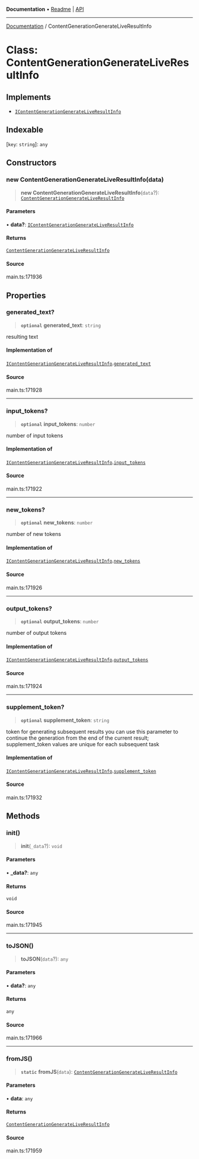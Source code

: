 **Documentation** • [Readme](../README.md) \| [API](../globals.md)

***

[Documentation](../README.md) / ContentGenerationGenerateLiveResultInfo

# Class: ContentGenerationGenerateLiveResultInfo

## Implements

- [`IContentGenerationGenerateLiveResultInfo`](../interfaces/IContentGenerationGenerateLiveResultInfo.md)

## Indexable

 \[`key`: `string`\]: `any`

## Constructors

### new ContentGenerationGenerateLiveResultInfo(data)

> **new ContentGenerationGenerateLiveResultInfo**(`data`?): [`ContentGenerationGenerateLiveResultInfo`](ContentGenerationGenerateLiveResultInfo.md)

#### Parameters

• **data?**: [`IContentGenerationGenerateLiveResultInfo`](../interfaces/IContentGenerationGenerateLiveResultInfo.md)

#### Returns

[`ContentGenerationGenerateLiveResultInfo`](ContentGenerationGenerateLiveResultInfo.md)

#### Source

main.ts:171936

## Properties

### generated\_text?

> **`optional`** **generated\_text**: `string`

resulting text

#### Implementation of

[`IContentGenerationGenerateLiveResultInfo`](../interfaces/IContentGenerationGenerateLiveResultInfo.md).[`generated_text`](../interfaces/IContentGenerationGenerateLiveResultInfo.md#generated_text)

#### Source

main.ts:171928

***

### input\_tokens?

> **`optional`** **input\_tokens**: `number`

number of input tokens

#### Implementation of

[`IContentGenerationGenerateLiveResultInfo`](../interfaces/IContentGenerationGenerateLiveResultInfo.md).[`input_tokens`](../interfaces/IContentGenerationGenerateLiveResultInfo.md#input_tokens)

#### Source

main.ts:171922

***

### new\_tokens?

> **`optional`** **new\_tokens**: `number`

number of new tokens

#### Implementation of

[`IContentGenerationGenerateLiveResultInfo`](../interfaces/IContentGenerationGenerateLiveResultInfo.md).[`new_tokens`](../interfaces/IContentGenerationGenerateLiveResultInfo.md#new_tokens)

#### Source

main.ts:171926

***

### output\_tokens?

> **`optional`** **output\_tokens**: `number`

number of output tokens

#### Implementation of

[`IContentGenerationGenerateLiveResultInfo`](../interfaces/IContentGenerationGenerateLiveResultInfo.md).[`output_tokens`](../interfaces/IContentGenerationGenerateLiveResultInfo.md#output_tokens)

#### Source

main.ts:171924

***

### supplement\_token?

> **`optional`** **supplement\_token**: `string`

token for generating subsequent results
you can use this parameter to continue the generation from the end of the current result;
supplement_token values are unique for each subsequent task

#### Implementation of

[`IContentGenerationGenerateLiveResultInfo`](../interfaces/IContentGenerationGenerateLiveResultInfo.md).[`supplement_token`](../interfaces/IContentGenerationGenerateLiveResultInfo.md#supplement_token)

#### Source

main.ts:171932

## Methods

### init()

> **init**(`_data`?): `void`

#### Parameters

• **\_data?**: `any`

#### Returns

`void`

#### Source

main.ts:171945

***

### toJSON()

> **toJSON**(`data`?): `any`

#### Parameters

• **data?**: `any`

#### Returns

`any`

#### Source

main.ts:171966

***

### fromJS()

> **`static`** **fromJS**(`data`): [`ContentGenerationGenerateLiveResultInfo`](ContentGenerationGenerateLiveResultInfo.md)

#### Parameters

• **data**: `any`

#### Returns

[`ContentGenerationGenerateLiveResultInfo`](ContentGenerationGenerateLiveResultInfo.md)

#### Source

main.ts:171959
